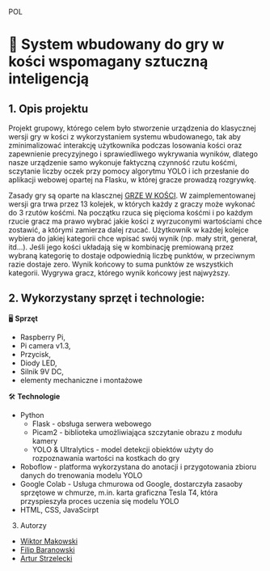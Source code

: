 POL
# 🎲 System wbudowany do gry w kości wspomagany sztuczną inteligencją
## 1. Opis projektu
Projekt grupowy, którego celem było stworzenie urządzenia do klasycznej wersji gry w kości z wykorzystaniem systemu wbudowanego, tak aby zminimalizować interakcję użytkownika podczas losowania kości oraz zapewnienie precyzyjnego i sprawiedliwego wykrywania wyników, dlatego nasze urządzenie samo wykonuje faktyczną czynność rzutu kośćmi, sczytanie liczby oczek przy pomocy algorytmu YOLO i ich przesłanie do aplikacji webowej opartej na Flasku, w której gracze prowadzą rozgrywkę. 

Zasady gry są oparte na klascznej [GRZE W KOŚCI](https://en.wikipedia.org/wiki/Yahtzee). W zaimplementowanej wersji gra trwa przez 13 kolejek, w których każdy z graczy może wykonać do 3 rzutów kośćmi. Na początku rzuca się pięcioma kośćmi i po każdym rzucie gracz ma prawo wybrać jakie kości z wyrzuconymi wartościami chce zostawić, a którymi zamierza dalej rzucać. Użytkownik w każdej kolejce wybiera do jakiej kategorii chce wpisać swój wynik (np. mały strit, generał, itd…). Jeśli jego kości układają się w kombinację premiowaną przez wybraną kategorię to dostaje odpowiednią liczbę punktów, w przeciwnym razie dostaje zero. Wynik końcowy to suma punktów ze wszystkich kategorii. Wygrywa gracz, którego wynik końcowy jest najwyższy.


## 2. Wykorzystany sprzęt i technologie:
🖥️ **Sprzęt** 
* Raspberry Pi,
* Pi camera v1.3,
* Przycisk,
* Diody LED,
* Silnik 9V DC,
* elementy mechaniczne i montażowe

🛠️ **Technologie**
* Python
  * Flask - obsługa serwera webowego
  * Picam2 - biblioteka umożliwiająca szczytanie obrazu z modułu kamery 
  * YOLO & Ultralytics - model detekcji obiektów użyty do rozpoznawania wartości na kostkach do gry
* Roboflow - platforma wykorzystana do anotacji i przygotowania zbioru danych do trenowania modelu YOLO
* Google Colab - Usługa chmurowa od Google, dostarczyła zasaoby sprzętowe w chmurze, m.in. karta graficzna Tesla T4, która przyspieszyła proces uczenia się modelu YOLO
* HTML, CSS, JavaScirpt

3. Autorzy
* [Wiktor Makowski](https://github.com/veektorf1)
* [Filip Baranowski](https://github.com/Fizz874)
* [Artur Strzelecki](https://github.com/0Artur1)
 



